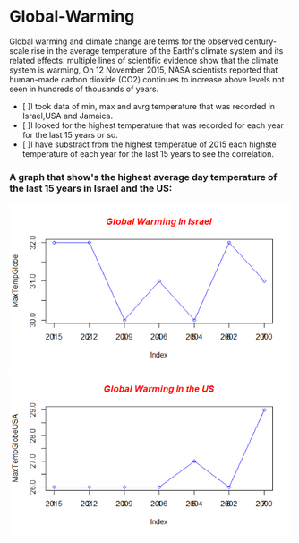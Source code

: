 # Global-Warming

Global warming and climate change are terms for the observed century-scale rise in the average temperature of the Earth's climate system and its related effects.
multiple lines of scientific evidence show that the climate system is warming,  On 12 November 2015, NASA scientists reported that human-made carbon dioxide (CO2) continues to increase above levels not seen in hundreds of thousands of years.
- [ ]I took data of min, max and avrg temperature that was recorded in Israel,USA and Jamaica.
- [ ]I looked for the highest temperature that was recorded for each year for the last 15 years or so.
- [ ]I have substract from the highest temperatue of 2015 each highste temperature of each year for the last 15 years to see the correlation.





### A graph that show's the highest average day temperature of the last 15 years in Israel and the US:
![alt tag](PlotGlobalWarmingIL.png)
![alt tag](PlotGlobalWarmingUS.png)
